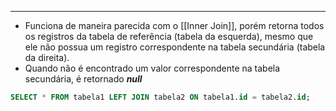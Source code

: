 ___
- Funciona de maneira parecida com o [[Inner Join]], porém retorna todos os registros da tabela de referência (tabela da esquerda), mesmo que ele não possua um registro correspondente na tabela secundária (tabela da direita).
- Quando não é encontrado um valor correspondente na tabela secundária, é retornado ***null***
```sql
SELECT * FROM tabela1 LEFT JOIN tabela2 ON tabela1.id = tabela2.id;
```